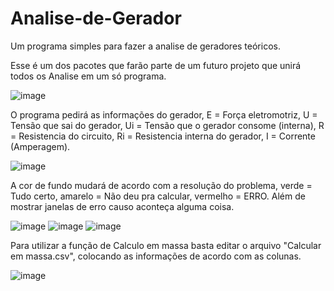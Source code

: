 # Analise-de-Gerador
Um programa simples para fazer a analise de geradores teóricos.

Esse é um dos pacotes que farão parte de um futuro projeto que unirá todos os Analise em um só programa.

![image](https://cdn.discordapp.com/attachments/557208766970462278/741725798913802330/2020-08-08_15-30.png)

O programa pedirá as informações do gerador, E = Força eletromotriz, U = Tensão que sai do gerador, Ui = Tensão que o gerador consome (interna), R = Resistencia do circuito, Ri = Resistencia interna do gerador, I = Corrente (Amperagem).

![image](https://cdn.discordapp.com/attachments/557208766970462278/741726216293187594/unknown.png)

A cor de fundo mudará de acordo com a resolução do problema, verde = Tudo certo, amarelo = Não deu pra calcular, vermelho = ERRO. Além de mostrar janelas de erro causo aconteça alguma coisa.

![image](https://cdn.discordapp.com/attachments/748281395448774676/748281919279726662/unknown.png)
![image](https://cdn.discordapp.com/attachments/748281395448774676/748281796365385818/unknown.png)
![image](https://cdn.discordapp.com/attachments/748281395448774676/748282274725888101/unknown.png)

Para utilizar a função de Calculo em massa basta editar o arquivo "Calcular em massa.csv", colocando as informações de acordo com as colunas.

![image](https://cdn.discordapp.com/attachments/748281395448774676/748362376943894629/unknown.png)
